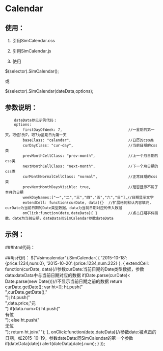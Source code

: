 # Calendar


## 使用：
1. 引用SimCalendar.css
  
2. 引用SimCalendar.js

3. 使用

  $(selector).SimCalendar();

  或

  $(selector).SimCalendar(dateData,options);

##  参数说明：
		dateData参见示例代码；
		options:
			firstDayOfWeek: 7,                              //一星期的第一天，取值1到7，取7为星期日为第一天
			baseClass: "calendar",                          //日历的css类
			curDayClass: "cur-day",                         //当前日期的css类
			prevMonthCellClass: "prev-month",               //上一个月日期的css类
			nextMonthCellClass: "next-month",               //下一个月日期的css类
			curMonthNormalCellClass: "normal",              //正常日期的css类
			prevNextMonthDaysVisible: true,                 //是否显示不属于本月的日期
			weekDayNames:["一","二","三","四","五","六","日"],//日期显示文字
			extendCell: function(curDate, data){}  //扩展格的默认内容填充，curDate为当前日期的Date类型数据，data为当前日期对应的传入数据
			onClick:function(date,dateData){ }              //点击日期事件函数，date为当前日期，dateData同SimCalendar参数dateData

##  示例：

  ###html代码：
   <div id="simcalendar"></div>
  ###js代码：
		$("#simcalendar").SimCalendar(
		    {
		     '2015-10-18':{price:1234,num:0},
		     '2015-10-20':{price:1234,num:222}
		    },
		    {
		    extendCell: function(curDate, data){//参数curDate:当前日期的Date类型数据，参数data:dateData中与当前日期对应的数据
             if(Date.parse(curDate)< Date.parse(new Date()))//不显示当前日期之前的数据
                 return curDate.getDate();
             var ht=[];
             ht.push("<div class='date'>",curDate.getDate(),"</div>");
             ht.push("<div class='price'>",data.price,"元</div>")
             if(data.num>0)
                 ht.push("<div class='avilable'>有位<div>");
              else
                 ht.push("<div class='no_avilable'>无位</div>");
             return ht.join("");
         },
         onClick:function(date,dateData){//参数date:被点击的日期，如2015-10-19，参数dateData:同SimCalendar的第一个参数
             if(dateData[date])
                 alert(dateData[date].num);
         }
     });
